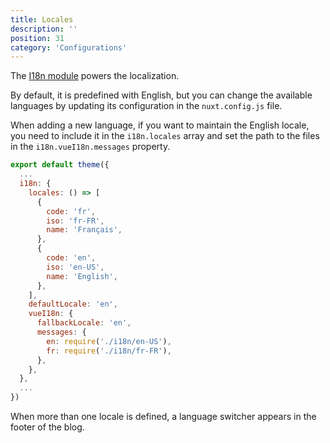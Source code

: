 ```yaml
---
title: Locales
description: ''
position: 31
category: 'Configurations'
---
```


The [I18n module](https://i18n.nuxtjs.org/) powers the localization.

By default, it is predefined with English, but you can change the available languages by updating its configuration in the `nuxt.config.js` file.

When adding a new language, if you want to maintain the English locale, you need to include it in the `i18n.locales` array and set the path to the files in the `i18n.vueI18n.messages` property.

```js
export default theme({
  ...
  i18n: {
    locales: () => [
      {
        code: 'fr',
        iso: 'fr-FR',
        name: 'Français',
      },
      {
        code: 'en',
        iso: 'en-US',
        name: 'English',
      },
    ],
    defaultLocale: 'en',
    vueI18n: {
      fallbackLocale: 'en',
      messages: {
        en: require('./i18n/en-US'),
        fr: require('./i18n/fr-FR'),
      },
    },
  },
  ...
})
```

When more than one locale is defined, a language switcher appears in the footer of the blog.